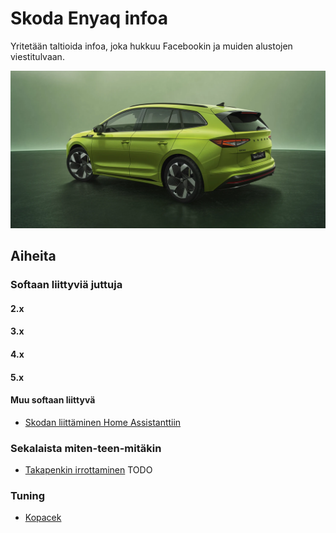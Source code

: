 # Skoda Enyaq infoa

Yritetään taltioida infoa, joka hukkuu Facebookin ja muiden alustojen viestitulvaan.

![banneri.jpg](kuvat/banneri.jpg)

## Aiheita

### Softaan liittyviä juttuja

#### 2.x

#### 3.x

#### 4.x

#### 5.x

#### Muu softaan liittyvä

- [Skodan liittäminen Home Assistanttiin](https://github.com/back-2-95/skoda-enyaq-fi/wiki/Home-Assistant)

### Sekalaista miten-teen-mitäkin

- [Takapenkin irrottaminen](https://github.com/back-2-95/skoda-enyaq-fi/wiki/Takapenkin-irrottaminen) TODO

### Tuning

- [Kopacek](https://www.kopacek.com/fi/skoda/enyaq/)
